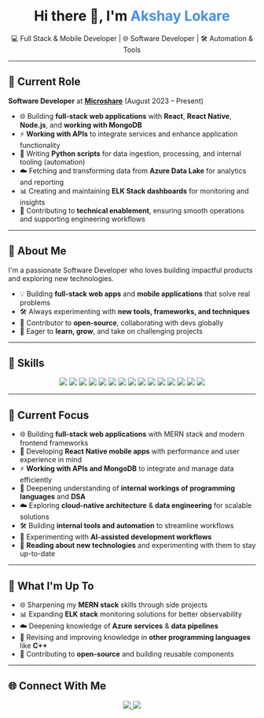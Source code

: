 <!-- Header Section -->
<h1 align="center">Hi there 👋, I'm <span style="color:#4A90E2;">Akshay Lokare</span></h1>
<p align="center">💻 Full Stack & Mobile Developer | 🌐 Software Developer | 🛠 Automation & Tools</p>

---

## 💼 Current Role
**Software Developer** at **[Microshare](https://microshare.io/)** (August 2023 – Present)  
- 🌐 Building **full-stack web applications** with **React**, **React Native**, **Node.js**, and **working with MongoDB**  
- ⚡ **Working with APIs** to integrate services and enhance application functionality  
- 🐍 Writing **Python scripts** for data ingestion, processing, and internal tooling (automation)  
- ☁️ Fetching and transforming data from **Azure Data Lake** for analytics and reporting  
- 📊 Creating and maintaining **ELK Stack dashboards** for monitoring and insights  
- 🧰 Contributing to **technical enablement**, ensuring smooth operations and supporting engineering workflows

---

## 🚀 About Me
I'm a passionate Software Developer who loves building impactful products and exploring new technologies.  
- 💡 Building **full-stack web apps** and **mobile applications** that solve real problems  
- 🛠 Always experimenting with **new tools, frameworks, and techniques**  
- 🌟 Contributor to **open-source**, collaborating with devs globally  
- 🎯 Eager to **learn, grow**, and take on challenging projects

---

## 🧠 Skills
<p align="center">
<img src="https://img.shields.io/badge/-HTML-E34F26?style=for-the-badge&logo=html5&logoColor=white" />
<img src="https://img.shields.io/badge/-CSS-1572B6?style=for-the-badge&logo=css3&logoColor=white" />
<img src="https://img.shields.io/badge/-JavaScript-F7DF1E?style=for-the-badge&logo=javascript&logoColor=black" />
<img src="https://img.shields.io/badge/-TypeScript-3178C6?style=for-the-badge&logo=typescript&logoColor=white" />
<img src="https://img.shields.io/badge/-React-61DAFB?style=for-the-badge&logo=react&logoColor=black" />
<img src="https://img.shields.io/badge/-React_Native-61DAFB?style=for-the-badge&logo=react&logoColor=white" />
<img src="https://img.shields.io/badge/-Node.js-339933?style=for-the-badge&logo=node.js&logoColor=white" />
<img src="https://img.shields.io/badge/-Python-3776AB?style=for-the-badge&logo=python&logoColor=white" />
<img src="https://img.shields.io/badge/-C++-00599C?style=for-the-badge&logo=c%2B%2B&logoColor=white" />
<img src="https://img.shields.io/badge/-MongoDB-47A248?style=for-the-badge&logo=mongodb&logoColor=white" />
<img src="https://img.shields.io/badge/-Postman-FF6C37?style=for-the-badge&logo=postman&logoColor=white" />
<img src="https://img.shields.io/badge/-Docker-2496ED?style=for-the-badge&logo=docker&logoColor=white" />
<img src="https://img.shields.io/badge/-Selenium-43B02A?style=for-the-badge&logo=selenium&logoColor=white" />
<img src="https://img.shields.io/badge/-Flutter-02569B?style=for-the-badge&logo=flutter&logoColor=white" />
<img src="https://img.shields.io/badge/-Dart-0175C2?style=for-the-badge&logo=dart&logoColor=white" />
</p>

---

## 🌱 Current Focus
- 🌐 Building **full-stack web applications** with MERN stack and modern frontend frameworks  
- 📱 Developing **React Native mobile apps** with performance and user experience in mind  
- ⚡ **Working with APIs and MongoDB** to integrate and manage data efficiently  
- 🧠 Deepening understanding of **internal workings of programming languages** and **DSA**  
- ☁️ Exploring **cloud-native architecture** & **data engineering** for scalable solutions  
- 🛠 Building **internal tools and automation** to streamline workflows  
- 🤖 Experimenting with **AI-assisted development workflows**  
- 🔬 **Reading about new technologies** and experimenting with them to stay up-to-date

---

## 🔭 What I'm Up To
- 🌐 Sharpening my **MERN stack** skills through side projects  
- 📊 Expanding **ELK stack** monitoring solutions for better observability  
- ☁️ Deepening knowledge of **Azure services** & **data pipelines**  
- 🧠 Revising and improving knowledge in **other programming languages** like **C++**  
- 📘 Contributing to **open-source** and building reusable components

---

## 🌐 Connect With Me
<p align="center">
<a href="https://www.linkedin.com/in/akl29/">
<img src="https://img.shields.io/badge/LinkedIn-0077B5?style=for-the-badge&logo=linkedin&logoColor=white" />
</a>
<a href="mailto:akshaylokare29@gmail.com">
<img src="https://img.shields.io/badge/Email-D14836?style=for-the-badge&logo=gmail&logoColor=white" />
</a>
</p>
